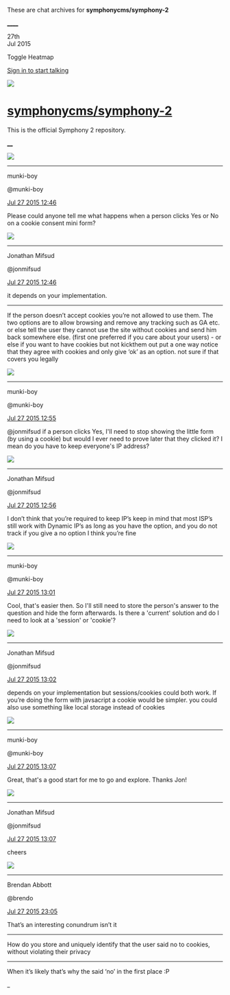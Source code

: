 These are chat archives for **symphonycms/symphony-2**

[__](/symphonycms/symphony-2/archives/2015/07/28)[__](/symphonycms/symphony-2/archives/2015/07/26)

27th  
Jul 2015

Toggle Heatmap

[Sign in to start talking](/login?action=login&button=archive-login)

![](https://avatars-02.gitter.im/group/iv/3/57542c45c43b8c601977197e?s=48)

#  [symphonycms/symphony-2](/symphonycms/symphony-2)

This is the official Symphony 2 repository.

[ __](/orgs/symphonycms/rooms "More symphonycms rooms")

![](https://avatars1.githubusercontent.com/u/4517581?v=3&s=30)

____

munki-boy

@munki-boy

[Jul 27 2015
12:46](https://gitter.im/symphonycms/symphony-2?at=55b62825bab860d8168a231a)

Please could anyone tell me what happens when a person clicks Yes or No on a
cookie consent mini form?

![](https://avatars1.githubusercontent.com/u/859775?v=3&s=30)

____

Jonathan Mifsud

@jonmifsud

[Jul 27 2015
12:46](https://gitter.im/symphonycms/symphony-2?at=55b6283c69ee33730f447b50)

it depends on your implementation.

____

If the person doesn’t accept cookies you’re not allowed to use them. The two
options are to allow browsing and remove any tracking such as GA etc. or else
tell the user they cannot use the site without cookies and send him back
somewhere else. (first one preferred if you care about your users) - or else
if you want to have cookies but not kickthem out put a one way notice that
they agree with cookies and only give ‘ok’ as an option. not sure if that
covers you legally

![](https://avatars1.githubusercontent.com/u/4517581?v=3&s=30)

____

munki-boy

@munki-boy

[Jul 27 2015
12:55](https://gitter.im/symphonycms/symphony-2?at=55b62a32bab860d8168a235b)

@jonmifsud if a person clicks Yes, I'll need to stop showing the little form
(by using a cookie) but would I ever need to prove later that they clicked it?
I mean do you have to keep everyone's IP address?

![](https://avatars1.githubusercontent.com/u/859775?v=3&s=30)

____

Jonathan Mifsud

@jonmifsud

[Jul 27 2015
12:56](https://gitter.im/symphonycms/symphony-2?at=55b62a6f69ee33730f447b8e)

I don’t think that you’re required to keep IP’s keep in mind that most ISP’s
still work with Dynamic IP’s as long as you have the option, and you do not
track if you give a no option I think you’re fine

![](https://avatars1.githubusercontent.com/u/4517581?v=3&s=30)

____

munki-boy

@munki-boy

[Jul 27 2015
13:01](https://gitter.im/symphonycms/symphony-2?at=55b62bbbbab860d8168a238c)

Cool, that's easier then. So I'll still need to store the person's answer to
the question and hide the form afterwards. Is there a 'current' solution and
do I need to look at a 'session' or 'cookie'?

![](https://avatars1.githubusercontent.com/u/859775?v=3&s=30)

____

Jonathan Mifsud

@jonmifsud

[Jul 27 2015
13:02](https://gitter.im/symphonycms/symphony-2?at=55b62bfb52d85d450f404d8c)

depends on your implementation but sessions/cookies could both work. If you’re
doing the form with javsacript a cookie would be simpler. you could also use
something like local storage instead of cookies

![](https://avatars1.githubusercontent.com/u/4517581?v=3&s=30)

____

munki-boy

@munki-boy

[Jul 27 2015
13:07](https://gitter.im/symphonycms/symphony-2?at=55b62cf4cfe8c23a6dfabb92)

Great, that's a good start for me to go and explore. Thanks Jon!

![](https://avatars1.githubusercontent.com/u/859775?v=3&s=30)

____

Jonathan Mifsud

@jonmifsud

[Jul 27 2015
13:07](https://gitter.im/symphonycms/symphony-2?at=55b62cfb52d85d450f404db0)

cheers

![](https://avatars2.githubusercontent.com/u/69268?v=3&s=30)

____

Brendan Abbott

@brendo

[Jul 27 2015
23:05](https://gitter.im/symphonycms/symphony-2?at=55b6b92a7962623b2a0dbd0c)

That’s an interesting conundrum isn’t it

____

How do you store and uniquely identify that the user said no to cookies,
without violating their privacy

____

When it’s likely that’s why the said ‘no’ in the first place :P

_

